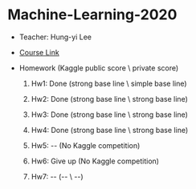 # Machine-Learning-2020

* Teacher: Hung-yi Lee

* [Course Link](http://speech.ee.ntu.edu.tw/~tlkagk/courses_ML20.html)

* Homework (Kaggle public score \ private score)
  
  1. Hw1: Done (strong base line \ simple base line)
  
  2. Hw2: Done (strong base line \ strong base line)

  3. Hw3: Done (strong base line \ strong base line)
  
  4. Hw4: Done (strong base line \ strong base line)
  
  5. Hw5: -- (No Kaggle competition)
  
  6. Hw6: Give up (No Kaggle competition)
  
  7. Hw7: -- (-- \ --)
